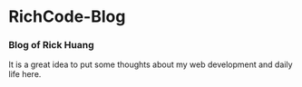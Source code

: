 #                RichCode-Blog
### Blog of Rick Huang 
It is a great idea to put some thoughts about my web development and daily life here.

